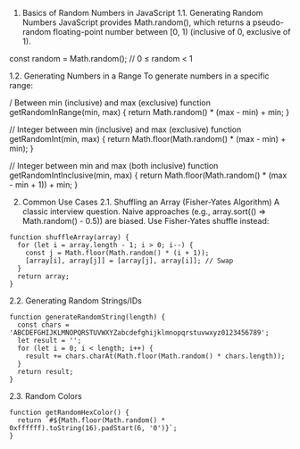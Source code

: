
1. Basics of Random Numbers in JavaScript
1.1. Generating Random Numbers
JavaScript provides Math.random(), which returns a pseudo-random floating-point number between [0, 1) (inclusive of 0, exclusive of 1).


const random = Math.random(); // 0 ≤ random < 1

1.2. Generating Numbers in a Range
To generate numbers in a specific range:

/ Between min (inclusive) and max (exclusive)
function getRandomInRange(min, max) {
  return Math.random() * (max - min) + min;
}

// Integer between min (inclusive) and max (exclusive)
function getRandomInt(min, max) {
  return Math.floor(Math.random() * (max - min) + min);
}

// Integer between min and max (both inclusive)
function getRandomIntInclusive(min, max) {
  return Math.floor(Math.random() * (max - min + 1)) + min;
}


2. Common Use Cases
2.1. Shuffling an Array (Fisher-Yates Algorithm)
A classic interview question. Naive approaches (e.g., array.sort(() => Math.random() - 0.5)) are biased. Use Fisher-Yates shuffle instead:


```
function shuffleArray(array) {
  for (let i = array.length - 1; i > 0; i--) {
    const j = Math.floor(Math.random() * (i + 1));
    [array[i], array[j]] = [array[j], array[i]]; // Swap
  }
  return array;
}
```

2.2. Generating Random Strings/IDs

```
function generateRandomString(length) {
  const chars = 'ABCDEFGHIJKLMNOPQRSTUVWXYZabcdefghijklmnopqrstuvwxyz0123456789';
  let result = '';
  for (let i = 0; i < length; i++) {
    result += chars.charAt(Math.floor(Math.random() * chars.length));
  }
  return result;
}
```

2.3. Random Colors

```
function getRandomHexColor() {
  return `#${Math.floor(Math.random() * 0xffffff).toString(16).padStart(6, '0')}`;
}
```

